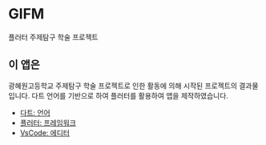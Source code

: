 # GIFM

플러터 주제탐구 학술 프로젝트

## 이 앱은

광혜원고등학교 주제탐구 학술 프로젝트로 인한 활동에 의해 시작된 프로젝트의 결과물입니다.
다트 언어를 기반으로 하여 플러터를 활용하여 앱을 제작하였습니다.

- [다트: 언어](https://dart.dev)
- [플러터: 프레임워크](https://flutter.dev/?gclid=CjwKCAjw77WVBhBuEiwAJ-YoJA4ft93HovCDtOXCoycXPocNTXOlZOtaMNTX1CKXt_--xaldRt_acRoCeLkQAvD_BwE&gclsrc=aw.ds)
- [VsCode: 에디터](https://code.visualstudio.com)
